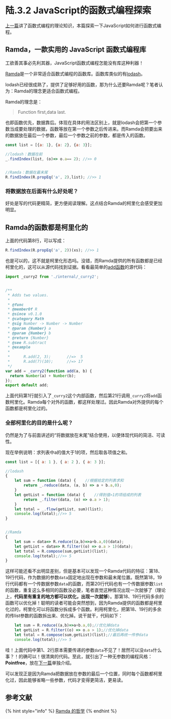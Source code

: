 # 陆.3.2 JavaScript的函数式编程探索

[上一篇](6.3.1.md)讲了函数式编程的理论知识，本篇探索一下JavaScript如何进行函数式编程。

## Ramda，一款实用的 JavaScript 函数式编程库

工欲善其事必先利其器，JavaScript函数式编程怎能没有库这种利器！

[Ramda](https://ramda.cn/)是一个非常适合函数式编程的函数库。函数库类似的有[lodash](https://www.lodashjs.com/)。

lodash已经很成熟了，提供了足够好用的函数，那为什么还要Ramda呢？笔者认为：Ramda的理念更适合函数式编程。

Ramda的理念是：

> Function first,data last.

也即函数优先，数据靠后。体现在具体的用法区别上，就是lodash会把第一个参数当成要处理的数据，函数等放在第一个参数之后传进来。而Ramda会把要出来的数据放在最后一个参数，最后一个参数之前的参数，都是传入的函数。

```javascript
const list = [{a: 1}, {a: 2}, {a: 3}];

//lodash：数据在前
_.findIndex(list, (o)=> o.a== 2); //>> 0


//Ramda：数据在最末尾
R.findIndex(R.propEq('a', 2),list); //>> 1
```

### 将数据放在后面有什么好处呢？

好处是写的代码更精简，更方便阅读理解。这点结合Ramda的柯里化会感受更加明显。

## Ramda的函数都是柯里化的

上面的代码第8行，可以写成：

```javascript
R.findIndex(R.propEq('a', 2))(xs); //>> 1
```

也是可以的，这不就是柯里化形态吗。没错，而Ramda提供的所有函数都是已经柯里化的，这可以从源代码找到证据。看看最简单的[add函数](https://github.com/ramda/ramda/blob/master/source/add.js)的源代码：

```javascript
import _curry2 from './internal/_curry2';


/**
 * Adds two values.
 *
 * @func
 * @memberOf R
 * @since v0.1.0
 * @category Math
 * @sig Number -> Number -> Number
 * @param {Number} a
 * @param {Number} b
 * @return {Number}
 * @see R.subtract
 * @example
 *
 *      R.add(2, 3);       //=>  5
 *      R.add(7)(10);      //=> 17
 */
var add = _curry2(function add(a, b) {
  return Number(a) + Number(b);
});
export default add;
```

上面代码第1行就引入了`_curry2`这个内部函数，然后第21行调用`_curry2`将`add`函数柯里化。Ramda每个对外的函数，都这样处理过。因此Ramda对外提供的每个函数都是柯里化过的。

### 全部柯里化的目的是什么呢？

仍然是为了与前面讲述的“将数据放在末尾”结合使用，以便体现代码的简洁、可读性。

现在举例说明：求列表中a的值大于1的项，然后取各项值之和。

```javascript
const list = [{ a: 1 }, { a: 2 }, { a: 3 }];

//lodash
{
    let sum = function (data) {    //根据给定的列表求和
        return _.reduce(data, (a, b) => a + b.a,0);
    }
    let getList = function (data) {    //得到值>1的项组成的列表
        return _.filter(data, (o) => o.a > 1);
    }
    let total = _.flow(getList, sum)(list);
    console.log(total);//>> 5
}


//Ramda
{
    let sum = data=> R.reduce((a,b)=>a+b.a,0)(data);
    let getList = data=> R.filter((o) => o.a > 1)(data);
    let total = R.compose(sum,getList)(list);
    console.log(total);//>> 5
}
```

这样可能还看不出明显差别，但是基本可以发现一个Ramda代码的特征：第18、19行代码，作为数据的参数`data`固定地出现在参数和最末尾位置。既然第18，19行代码都有一个传数据参数`data`的函数，而第20行代码也有一个传数据参数`list`的函数，重复这么多相同的函数没必要，笔者直觉这种情况出现一次就够了（理论上，**代码里有重复的地方都可以优化，出现一次就够**）。那第18、19行代码多余的函数可以优化掉！聪明的读者可能会突然想到，因为Ramda提供的函数都是柯里化过的，柯里化可以将函数分拆成多个函数。利用柯里化，把第18、19行的多余的传list参数的函数拆出来、优化掉。说干就干，代码如下：

```javascript
    let sum = R.reduce((a,b)=>a+b.a,0);//优化掉data
    let getList = R.filter((o) => o.a > 1);//优化掉data
    let total = R.compose(sum,getList)(list);//最后再统一传参data
    console.log(total);//>> 5
```

哇！上面代码中第1、2行原本需要传递的参数`data`不见了！居然可以没`data`什么事？！的确可以！很清爽的代码。至此，就引出了一种无参数的编程风格：**Pointfree**，放在[下一篇](6.3.3.md)单独介绍。

可以发现正是因为Ramda把数据放在参数的最后一个位置，同时每个函数都柯里化过，因此能够省略一些参数，代码才变得更简洁，更易读。



## 参考文献

{% hint style="info" %}
[Ramda 的哲学](https://zhuanlan.zhihu.com/p/32207359)
{% endhint %}

